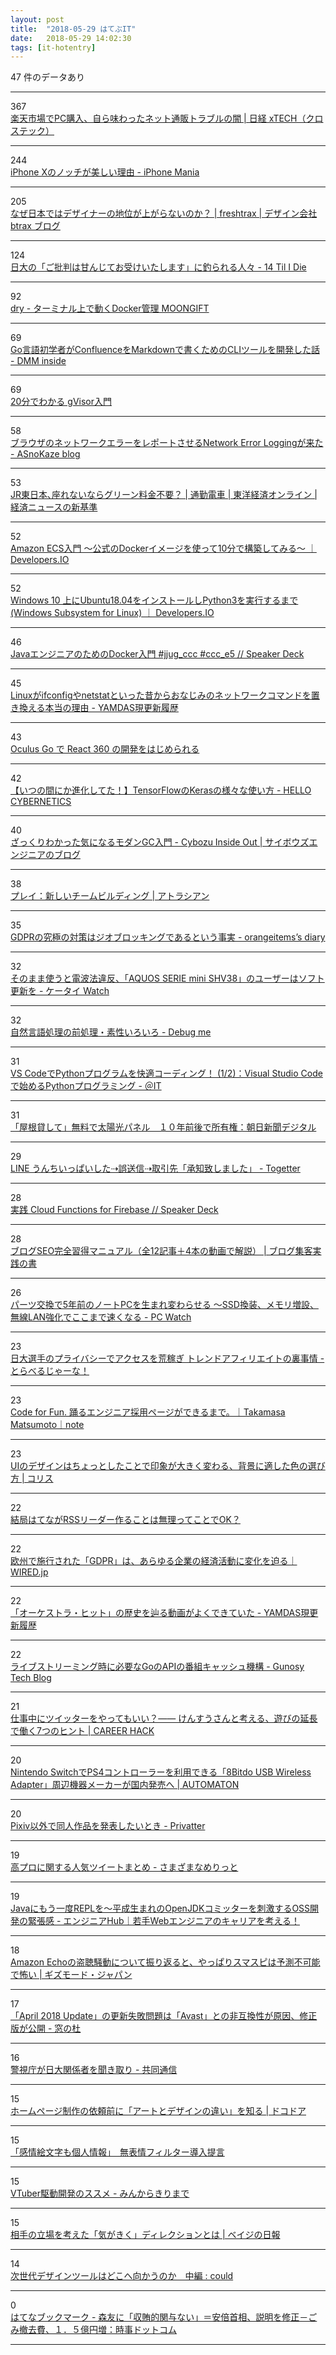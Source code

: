 ```yaml
---
layout: post
title:  "2018-05-29 はてぶIT"
date:   2018-05-29 14:02:30
tags: [it-hotentry]
---
```

47 件のデータあり

<hr><div class="row">
<div class="col-1"><span class="badge badge-pill badge-success h2">367</span></div>
<div class="col-11"><a href='http://tech.nikkeibp.co.jp/atcl/nxt/column/18/00138/052200072/' target='_blank'>楽天市場でPC購入、自ら味わったネット通販トラブルの闇 | 日経 xTECH（クロステック）</a></div>
</div>
<hr>
<div class="row">
<div class="col-1"><span class="badge badge-pill badge-success h2">244</span></div>
<div class="col-11"><a href='https://iphone-mania.jp/news-213657/' target='_blank'>iPhone Xのノッチが美しい理由 - iPhone Mania</a></div>
</div>
<hr>
<div class="row">
<div class="col-1"><span class="badge badge-pill badge-success h2">205</span></div>
<div class="col-11"><a href='http://blog.btrax.com/jp/2018/05/29/designers-in-japan/' target='_blank'>なぜ日本ではデザイナーの地位が上がらないのか？ | freshtrax | デザイン会社 btrax ブログ</a></div>
</div>
<hr>
<div class="row">
<div class="col-1"><span class="badge badge-pill badge-success h2">124</span></div>
<div class="col-11"><a href='http://sumida.hatenablog.com/entry/2018/05/28/210000' target='_blank'>日大の「ご批判は甘んじてお受けいたします」に釣られる人々 - 14 Til I Die</a></div>
</div>
<hr>
<div class="row">
<div class="col-1"><span class="badge badge-pill badge-success h2">92</span></div>
<div class="col-11"><a href='https://www.moongift.jp/2018/05/dry-%E3%82%BF%E3%83%BC%E3%83%9F%E3%83%8A%E3%83%AB%E4%B8%8A%E3%81%A7%E5%8B%95%E3%81%8Fdocker%E7%AE%A1%E7%90%86/' target='_blank'>dry - ターミナル上で動くDocker管理 MOONGIFT</a></div>
</div>
<hr>
<div class="row">
<div class="col-1"><span class="badge badge-pill badge-success h2">69</span></div>
<div class="col-11"><a href='https://inside.dmm.com/entry/2018/05/28/golang-cli-tool' target='_blank'>Go言語初学者がConfluenceをMarkdownで書くためのCLIツールを開発した話 - DMM inside</a></div>
</div>
<hr>
<div class="row">
<div class="col-1"><span class="badge badge-pill badge-success h2">69</span></div>
<div class="col-11"><a href='https://www.slideshare.net/uzy_exe/201805gvisorintroduciton' target='_blank'>20分でわかる gVisor入門</a></div>
</div>
<hr>
<div class="row">
<div class="col-1"><span class="badge badge-pill badge-success h2">58</span></div>
<div class="col-11"><a href='https://asnokaze.hatenablog.com/entry/2018/05/28/210830' target='_blank'>ブラウザのネットワークエラーをレポートさせるNetwork Error Loggingが来た - ASnoKaze blog</a></div>
</div>
<hr>
<div class="row">
<div class="col-1"><span class="badge badge-pill badge-success h2">53</span></div>
<div class="col-11"><a href='https://toyokeizai.net/articles/-/221999' target='_blank'>JR東日本､座れないならグリーン料金不要？ | 通勤電車 | 東洋経済オンライン | 経済ニュースの新基準</a></div>
</div>
<hr>
<div class="row">
<div class="col-1"><span class="badge badge-pill badge-success h2">52</span></div>
<div class="col-11"><a href='https://dev.classmethod.jp/cloud/aws/amazon-ecs-entrance-1/' target='_blank'>Amazon ECS入門 〜公式のDockerイメージを使って10分で構築してみる〜 ｜ Developers.IO</a></div>
</div>
<hr>
<div class="row">
<div class="col-1"><span class="badge badge-pill badge-success h2">52</span></div>
<div class="col-11"><a href='https://dev.classmethod.jp/tool/wslonubuntu18/' target='_blank'>Windows 10 上にUbuntu18.04をインストールしPython3を実行するまで(Windows Subsystem for Linux) ｜ Developers.IO</a></div>
</div>
<hr>
<div class="row">
<div class="col-1"><span class="badge badge-pill badge-success h2">46</span></div>
<div class="col-11"><a href='https://speakerdeck.com/sammy7th/javaenziniafalsetamefalsedockerru-men-number-jjug-ccc-number-ccc-e5' target='_blank'>JavaエンジニアのためのDocker入門 #jjug_ccc #ccc_e5 // Speaker Deck</a></div>
</div>
<hr>
<div class="row">
<div class="col-1"><span class="badge badge-pill badge-success h2">45</span></div>
<div class="col-11"><a href='http://d.hatena.ne.jp/yomoyomo/20180529/ifconfigandnetstat' target='_blank'>Linuxがifconfigやnetstatといった昔からおなじみのネットワークコマンドを置き換える本当の理由 - YAMDAS現更新履歴</a></div>
</div>
<hr>
<div class="row">
<div class="col-1"><span class="badge badge-pill badge-success h2">43</span></div>
<div class="col-11"><a href='https://dev.to/jgs/oculus-go--react-360--29lg' target='_blank'>Oculus Go で React 360 の開発をはじめられる</a></div>
</div>
<hr>
<div class="row">
<div class="col-1"><span class="badge badge-pill badge-success h2">42</span></div>
<div class="col-11"><a href='http://s0sem0y.hatenablog.com/entry/2018/05/28/180012' target='_blank'>【いつの間にか進化してた！】TensorFlowのKerasの様々な使い方 - HELLO CYBERNETICS</a></div>
</div>
<hr>
<div class="row">
<div class="col-1"><span class="badge badge-pill badge-success h2">40</span></div>
<div class="col-11"><a href='http://blog.cybozu.io/entry/2018/05/29/080000' target='_blank'>ざっくりわかった気になるモダンGC入門 - Cybozu Inside Out | サイボウズエンジニアのブログ</a></div>
</div>
<hr>
<div class="row">
<div class="col-1"><span class="badge badge-pill badge-success h2">38</span></div>
<div class="col-11"><a href='https://ja.atlassian.com/team-playbook/plays' target='_blank'>プレイ：新しいチームビルディング | アトラシアン</a></div>
</div>
<hr>
<div class="row">
<div class="col-1"><span class="badge badge-pill badge-success h2">35</span></div>
<div class="col-11"><a href='http://www.orangeitems.com/entry/2018/05/28/172907' target='_blank'>GDPRの究極の対策はジオブロッキングであるという事実 - orangeitems’s diary</a></div>
</div>
<hr>
<div class="row">
<div class="col-1"><span class="badge badge-pill badge-success h2">32</span></div>
<div class="col-11"><a href='https://k-tai.watch.impress.co.jp/docs/news/1124347.html' target='_blank'>そのまま使うと電波法違反、「AQUOS SERIE mini SHV38」のユーザーはソフト更新を - ケータイ Watch</a></div>
</div>
<hr>
<div class="row">
<div class="col-1"><span class="badge badge-pill badge-success h2">32</span></div>
<div class="col-11"><a href='http://yukinoi.hatenablog.com/entry/2018/05/29/120000' target='_blank'>自然言語処理の前処理・素性いろいろ - Debug me</a></div>
</div>
<hr>
<div class="row">
<div class="col-1"><span class="badge badge-pill badge-success h2">31</span></div>
<div class="col-11"><a href='http://www.atmarkit.co.jp/ait/articles/1805/29/news031.html' target='_blank'>VS CodeでPythonプログラムを快適コーディング！ (1/2)：Visual Studio Codeで始めるPythonプログラミング - ＠IT</a></div>
</div>
<hr>
<div class="row">
<div class="col-1"><span class="badge badge-pill badge-success h2">31</span></div>
<div class="col-11"><a href='https://www.asahi.com/articles/ASL5Y2PG5L4RPUTB002.html' target='_blank'>「屋根貸して」無料で太陽光パネル　１０年前後で所有権：朝日新聞デジタル</a></div>
</div>
<hr>
<div class="row">
<div class="col-1"><span class="badge badge-pill badge-success h2">29</span></div>
<div class="col-11"><a href='https://togetter.com/li/1231775' target='_blank'>LINE うんちいっぱいした⇢誤送信⇢取引先「承知致しました」 - Togetter</a></div>
</div>
<hr>
<div class="row">
<div class="col-1"><span class="badge badge-pill badge-success h2">28</span></div>
<div class="col-11"><a href='https://speakerdeck.com/starhoshi/shi-jian-cloud-functions-for-firebase' target='_blank'>実践 Cloud Functions for Firebase // Speaker Deck</a></div>
</div>
<hr>
<div class="row">
<div class="col-1"><span class="badge badge-pill badge-success h2">28</span></div>
<div class="col-11"><a href='https://arata01.info/blog-seo-manual' target='_blank'>ブログSEO完全習得マニュアル（全12記事＋4本の動画で解説） | ブログ集客実践の書</a></div>
</div>
<hr>
<div class="row">
<div class="col-1"><span class="badge badge-pill badge-success h2">26</span></div>
<div class="col-11"><a href='https://pc.watch.impress.co.jp/docs/news/1124190.html' target='_blank'>パーツ交換で5年前のノートPCを生まれ変わらせる ～SSD換装、メモリ増設、無線LAN強化でここまで速くなる - PC Watch</a></div>
</div>
<hr>
<div class="row">
<div class="col-1"><span class="badge badge-pill badge-success h2">23</span></div>
<div class="col-11"><a href='http://www.jarna.jp/entry/blog-trendaffiliate' target='_blank'>日大選手のプライバシーでアクセスを荒稼ぎ トレンドアフィリエイトの裏事情 - とらべるじゃーな！</a></div>
</div>
<hr>
<div class="row">
<div class="col-1"><span class="badge badge-pill badge-success h2">23</span></div>
<div class="col-11"><a href='https://note.mu/stam_mat2/n/n6dcf9acda98d' target='_blank'>Code for Fun. 踊るエンジニア採用ページができるまで。｜Takamasa Matsumoto｜note</a></div>
</div>
<hr>
<div class="row">
<div class="col-1"><span class="badge badge-pill badge-success h2">23</span></div>
<div class="col-11"><a href='https://coliss.com/articles/build-websites/operation/design/not-use-bright-saturated-colors-for-backgrounds.html' target='_blank'>UIのデザインはちょっとしたことで印象が大きく変わる、背景に適した色の選び方 | コリス</a></div>
</div>
<hr>
<div class="row">
<div class="col-1"><span class="badge badge-pill badge-success h2">22</span></div>
<div class="col-11"><a href='https://anond.hatelabo.jp/20180528081018' target='_blank'>結局はてながRSSリーダー作ることは無理ってことでOK？</a></div>
</div>
<hr>
<div class="row">
<div class="col-1"><span class="badge badge-pill badge-success h2">22</span></div>
<div class="col-11"><a href='https://wired.jp/2018/05/29/gdpr-will-change-the-web-and-more/' target='_blank'>欧州で施行された「GDPR」は、あらゆる企業の経済活動に変化を迫る｜WIRED.jp</a></div>
</div>
<hr>
<div class="row">
<div class="col-1"><span class="badge badge-pill badge-success h2">22</span></div>
<div class="col-11"><a href='http://d.hatena.ne.jp/yomoyomo/20180529/orchestrahit' target='_blank'>「オーケストラ・ヒット」の歴史を辿る動画がよくできていた - YAMDAS現更新履歴</a></div>
</div>
<hr>
<div class="row">
<div class="col-1"><span class="badge badge-pill badge-success h2">22</span></div>
<div class="col-11"><a href='http://tech.gunosy.io/entry/live-streaming-go-cache-architecture' target='_blank'>ライブストリーミング時に必要なGoのAPIの番組キャッシュ機構 - Gunosy Tech Blog</a></div>
</div>
<hr>
<div class="row">
<div class="col-1"><span class="badge badge-pill badge-success h2">21</span></div>
<div class="col-11"><a href='http://careerhack.en-japan.com/report/detail/967' target='_blank'>仕事中にツイッターをやってもいい？―― けんすうさんと考える、遊びの延長で働く7つのヒント | CAREER HACK</a></div>
</div>
<hr>
<div class="row">
<div class="col-1"><span class="badge badge-pill badge-success h2">20</span></div>
<div class="col-11"><a href='http://jp.automaton.am/articles/newsjp/20180528-68683/' target='_blank'>Nintendo SwitchでPS4コントローラーを利用できる「8Bitdo USB Wireless Adapter」周辺機器メーカーが国内発売へ | AUTOMATON</a></div>
</div>
<hr>
<div class="row">
<div class="col-1"><span class="badge badge-pill badge-success h2">20</span></div>
<div class="col-11"><a href='http://privatter.net/p/3463562' target='_blank'>Pixiv以外で同人作品を発表したいとき - Privatter</a></div>
</div>
<hr>
<div class="row">
<div class="col-1"><span class="badge badge-pill badge-success h2">19</span></div>
<div class="col-11"><a href='http://blog.livedoor.jp/manamerit/archives/65797023.html' target='_blank'>高プロに関する人気ツイートまとめ - さまざまなめりっと</a></div>
</div>
<hr>
<div class="row">
<div class="col-1"><span class="badge badge-pill badge-success h2">19</span></div>
<div class="col-11"><a href='https://employment.en-japan.com/engineerhub/entry/2018/05/29/110000' target='_blank'>Javaにもう一度REPLを〜平成生まれのOpenJDKコミッターを刺激するOSS開発の緊張感 - エンジニアHub｜若手Webエンジニアのキャリアを考える！</a></div>
</div>
<hr>
<div class="row">
<div class="col-1"><span class="badge badge-pill badge-success h2">18</span></div>
<div class="col-11"><a href='https://www.gizmodo.jp/2018/05/smartspeaker-alexa.html' target='_blank'>Amazon Echoの盗聴騒動について振り返ると、やっぱりスマスピは予測不可能で怖い | ギズモード・ジャパン</a></div>
</div>
<hr>
<div class="row">
<div class="col-1"><span class="badge badge-pill badge-success h2">17</span></div>
<div class="col-11"><a href='https://forest.watch.impress.co.jp/docs/news/1124147.html' target='_blank'>「April 2018 Update」の更新失敗問題は「Avast」との非互換性が原因、修正版が公開 - 窓の杜</a></div>
</div>
<hr>
<div class="row">
<div class="col-1"><span class="badge badge-pill badge-success h2">16</span></div>
<div class="col-11"><a href='https://this.kiji.is/374018518330721377' target='_blank'>警視庁が日大関係者を聞き取り - 共同通信</a></div>
</div>
<hr>
<div class="row">
<div class="col-1"><span class="badge badge-pill badge-success h2">15</span></div>
<div class="col-11"><a href='https://docodoor.co.jp/staffblog/difference-between-art-and-design/' target='_blank'>ホームページ制作の依頼前に「アートとデザインの違い」を知る | ドコドア</a></div>
</div>
<hr>
<div class="row">
<div class="col-1"><span class="badge badge-pill badge-success h2">15</span></div>
<div class="col-11"><a href='http://kyoko-np.net/2018052901.html' target='_blank'>「感情絵文字も個人情報」　無表情フィルター導入提言</a></div>
</div>
<hr>
<div class="row">
<div class="col-1"><span class="badge badge-pill badge-success h2">15</span></div>
<div class="col-11"><a href='http://kirimin.hatenablog.com/entry/2018/05/29/083731' target='_blank'>VTuber駆動開発のススメ - みんからきりまで</a></div>
</div>
<hr>
<div class="row">
<div class="col-1"><span class="badge badge-pill badge-success h2">15</span></div>
<div class="col-11"><a href='https://baigie.me/nippo/2018/05/23/communication-stylization/' target='_blank'>相手の立場を考えた「気がきく」ディレクションとは | ベイジの日報</a></div>
</div>
<hr>
<div class="row">
<div class="col-1"><span class="badge badge-pill badge-success h2">14</span></div>
<div class="col-11"><a href='http://www.yasuhisa.com/could/article/nextgen-design-tools-2/' target='_blank'>次世代デザインツールはどこへ向かうのか　中編 : could</a></div>
</div>
<hr>
<div class="row">
<div class="col-1"><span class="badge badge-pill badge-success h2">0</span></div>
<div class="col-11"><a href='http://b.hatena.ne.jp/entry/s/www.jiji.com/jc/article?k=2018052800661&g=eco' target='_blank'>はてなブックマーク - 森友に「収賄的関与ない」＝安倍首相、説明を修正－ごみ撤去費、１．５億円増：時事ドットコム</a></div>
</div>
<hr>
